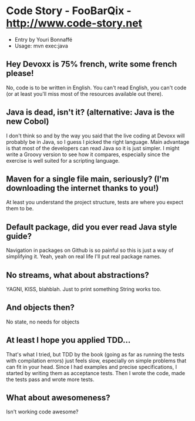 # Code Story - FooBarQix - http://www.code-story.net

* Entry by Youri Bonnaffé
* Usage: mvn exec:java

## Hey Devoxx is 75% french, write some french please!

No, code is to be written in English. You can't read English, you can't code (or at least you'll miss most of the resources available out there).

## Java is dead, isn't it? (alternative: Java is the new Cobol)

I don't think so and by the way you said that the live coding at Devoxx will probably be in Java, so I guess I picked the right language. Main advantage is that most of the developers can read Java so it is just simpler. I might write a Groovy version to see how it compares, especially since the exercise is well suited for a scripting language.

## Maven for a single file main, seriously? (I'm downloading the internet thanks to you!)

At least you understand the project structure, tests are where you expect them to be.

## Default package, did you ever read Java style guide?

Navigation in packages on Github is so painful so this is just a way of simplifying it. Yeah, yeah on real life I'll put real package names.

## No streams, what about abstractions?

YAGNI, KISS, blahblah. Just to print something String works too.

## And objects then?

No state, no needs for objects

## At least I hope you applied TDD...

That's what I tried, but TDD by the book (going as far as running the tests with compilation errors) just feels slow, especially on simple problems that can fit in your head. Since I had examples and precise specifications, I started by writing them as acceptance tests. Then I wrote the code, made the tests pass and wrote more tests.

## What about awesomeness?

Isn't working code awesome?
